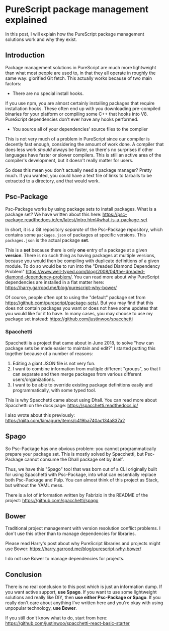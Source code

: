 # PureScript package management explained

In this post, I will explain how the PureScript package management solutions work and why they exist.

## Introduction

Package management solutions in PureScript are much more lightweight than what most people are used to, in that they all operate in roughly the same way: glorified Git fetch. This actually works because of two main factors:

* There are no special install hooks.

If you use npm, you are almost certainly installing packages that require installation hooks. These often end up with you downloading pre-compiled binaries for your platform or compiling some C++ that hooks into V8. PureScript dependencies don't ever have any hooks performed.

* You source all of your dependencies' source files to the compiler

This is not very much of a problem in PureScript since our compiler is decently fast enough, considering the amount of work done. A compiler that does less work *should* always be faster, so there's no surprises if other languages have faster or slower compilers. This is still an active area of the compiler's development, but it doesn't really matter for users.

So does this mean you don't actually need a package manager? Pretty much. If you wanted, you could have a text file of links to tarballs to be extracted to a directory, and that would work.

## Psc-Package

Psc-Package works by using package sets to install packages. What is a package set? We have written about this here: <https://psc-package.readthedocs.io/en/latest/intro.html#what-is-a-package-set>

In short, it is a Git repository *separate* of the Psc-Package repository, which contains some `packages.json` of packages at specific versions. This `packages.json` is the actual package **set**.

This is a **set** because there is only **one** entry of a package at a given **version**. There is no such thing as having packages at multiple versions, because you would then be compiling with duplicate definitions of a given module. To do so would be to run into the "Dreaded Diamond Dependency Problem" <https://www.well-typed.com/blog/2008/04/the-dreaded-diamond-dependency-problem/>. You can read more about why PureScript dependencies are installed in a flat matter here: <https://harry.garrood.me/blog/purescript-why-bower/>

Of course, people often opt to using the "default" package set from <https://github.com/purescript/package-sets/>. But you may find that this does not contain packages you want or does not have some updates that you would like for it to have. In many cases, you may choose to use my package set instead: <https://github.com/justinwoo/spacchetti>

### Spacchetti

Spacchetti is a project that came about in June 2018, to solve "how can package sets be made easier to maintain and edit?" I started putting this together because of a number of reasons:

1. Editing a giant JSON file is not very fun.
2. I want to combine information from multiple different "groups", so that I can separate and then merge packages from various different users/organizations.
3. I want to be able to override existing package definitions easily and programmatically, with some typed tool.

This is why Spacchetti came about using Dhall. You can read more about Spacchetti on the docs page: <https://spacchetti.readthedocs.io/>

I also wrote about this previously: <https://qiita.com/kimagure/items/c419ba740ac134a837a2>

## Spago

So Psc-Package has one obvious problem: you cannot programmatically prepare your package set. This is mostly solved by Spacchetti, but Psc-Package cannot consume the Dhall package set by itself.

Thus, we have this "Spago" tool that was born out of a CLI originally built for using Spacchetti with Psc-Package, into what can essentially replace both Psc-Package and Pulp. You can almost think of this project as Stack, but without the YAML mess.

There is a lot of information written by Fabrizio in the README of the project: <https://github.com/spacchetti/spago>

## Bower

Traditional project management with version resolution conflict problems. I don't use this other than to manage dependencies for libraries.

Please read Harry's post about why PureScript libraries and projects might use Bower: <https://harry.garrood.me/blog/purescript-why-bower/>

I do not use Bower to manage dependencies for projects.

## Conclusion

There is no real conclusion to this post which is just an information dump. If you want active support, **use Spago**. If you want to use some lightweight solutions and really like DIY, then **use either Psc-Package or Spago**. If you really don't care about anything I've written here and you're okay with using unpopular technology, **use Bower**.

If you still don't know what to do, start from here: <https://github.com/justinwoo/spacchetti-react-basic-starter>